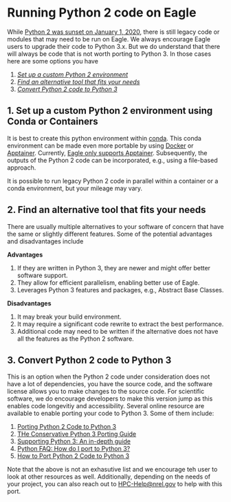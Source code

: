 # Running Python 2 code on Eagle

While [Python 2 was sunset on January 1, 2020](https://www.python.org/doc/sunset-python-2/),
there is still legacy code or modules that may need to be run on Eagle. We always encourage
Eagle users to upgrade their code to Python 3.x. But we do understand that there will always
be code that is not worth porting to Python 3. In those cases here are some options you have

1. [*Set up a custom Python 2 environment*](2022-05-11-python2to3.md#1-set-up-a-custom-python-2-environment-using-conda-or-containers)
2. [*Find an alternative tool that fits your needs*](2022-05-11-python2to3.md#2-find-an-alternative-tool-that-fits-your-needs)
3. [*Convert Python 2 code to Python 3*](2022-05-11-python2to3.md#3-convert-python-2-code-to-python-3)


## 1. Set up a custom Python 2 environment using Conda or Containers

It is best to create this python environment within [conda](https://docs.conda.io/en/latest/). 
This conda environment can be made even more portable by using [Docker](https://www.docker.com) or [Apptainer](https://apptainer.org).
Currently, [Eagle only supports Apptainer](https://nrel.github.io/HPC/Documentation/Software_Tools/Containers/).
Subsequently, the outputs of the Python 2 code can be incorporated, e.g., using a file-based approach.

It is possible to run legacy Python 2 code in parallel within a container or a conda environment, but your mileage may vary.


## 2. Find an alternative tool that fits your needs

There are usually multiple alternatives to your software of concern that have the same or slightly different features.
Some of the potential advantages and disadvantages include

**Advantages**

   1. If they are written in Python 3, they are newer and might offer better software support.
   2. They allow for efficient parallelism, enabling better use of Eagle.
   3. Leverages Python 3 features and packages, e.g., Abstract Base Classes.

**Disadvantages**

   1. It may break your build environment.
   2. It may require a significant code rewrite to extract the best performance.
   3. Additional code may need to be written if the alternative does not have all the features as the Python 2 software.


## 3. Convert Python 2 code to Python 3

This is an option when the Python 2 code under consideration does not have a lot of dependencies, you have the source code, and the software license allows you to make changes to the source code. 
For scientific software, we do encourage developers to make this version jump as this enables code longevitiy and accessibility.
Several online resource are available to enable porting your code to Python 3.
Some of them include:

   1. [Porting Python 2 Code to Python 3](https://docs.python.org/3/howto/pyporting.html)
   2. [THe Conservative Python 3 Porting Guide](https://portingguide.readthedocs.io/en/latest/)
   3. [Supporting Python 3: An in-depth guide](http://python3porting.com)
   4. [Python FAQ: How do I port to Python 3?](https://eev.ee/blog/2016/07/31/python-faq-how-do-i-port-to-python-3/)
   5. [How to Port Python 2 Code to Python 3](https://www.digitalocean.com/community/tutorials/how-to-port-python-2-code-to-python-3)

Note that the above is not an exhasutive list and we encourage teh user to look at other resources as well.
Additionally, depending on the needs of your project, you can also reach out to [HPC-Help@nrel.gov](mailto:HPC-Help@nrel.gov) to help with this port.
